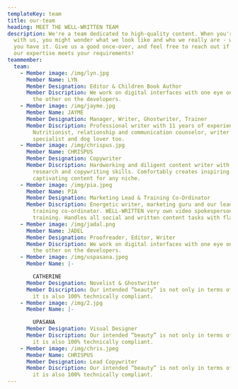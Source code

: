 ```yaml
---
templateKey: team
title: our-team
heading: MEET THE WELL-WRITTEN TEAM
description: We're a team dedicated to high-quality content. When you're dealing
  with us, you might wonder what we look like and who we really are - well, here
  you have it. Give us a good once-over, and feel free to reach out if you think
  our expertise meets your requirements!
teammember:
  team:
    - Member image: /img/lyn.jpg
      Member Name: LYN
      Member Designation: Editor & Children Book Author
      Member Discription: We work on digital interfaces with one eye on the user and
        the other on the developers.
    - Member image: /img/jayme.jpg
      Member Name: JAYME
      Member Designation: Manager, Writer, Ghostwriter, Trainer
      Member Discription: Professional writer with 11 years of experience.
        Nutritionist, relationship and communication counselor, writer training
        specialist and dog lover too.
    - Member image: /img/chrispus.jpg
      Member Name: CHRISPUS
      Member Designation: Copywriter
      Member Discription: Hardworking and diligent content writer with exceptional
        research and copywriting skills. Comfortably creates inspiring and
        captivating content for any niche.
    - Member image: /img/pia.jpeg
      Member Name: PIA
      Member Designation: Marketing Lead & Training Co-Ordinator
      Member Discription: Energetic writer, marketing guru and our lead online
        training co-ordinator. WELL-WRITTEN very own video spokesperson for all
        training. Handles all social and written content tasks with flair.
    - Member image: /img/jadal.png
      Member Name: JADEL
      Member Designation: Proofreader, Editor, Writer
      Member Discription: We work on digital interfaces with one eye on the user and
        the other on the developers.
    - Member image: /img/uspasana.jpeg
      Member Name: |-

        CATHERINE
      Member Designation: Novelist & Ghostwriter
      Member Discription: Our intended “beauty” is not only in terms of performance,
        it is also 100% technically compliant.
    - Member image: /img/2.jpg
      Member Name: |-

        UPASANA
      Member Designation: Visual Designer
      Member Discription: Our intended “beauty” is not only in terms of performance,
        it is also 100% technically compliant.
    - Member image: /img/chris.jpeg
      Member Name: CHRISPUS
      Member Designation: Lead Copywriter
      Member Discription: Our intended “beauty” is not only in terms of performance,
        it is also 100% technically compliant.
---
```

